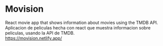# Movision
React movie app that shows information about movies using the TMDB API.<br>
Aplicacion de peliculas hecha con react que muestra informacion sobre peliculas, usando la API de TMDB.<br>
https://movision.netlify.app/
